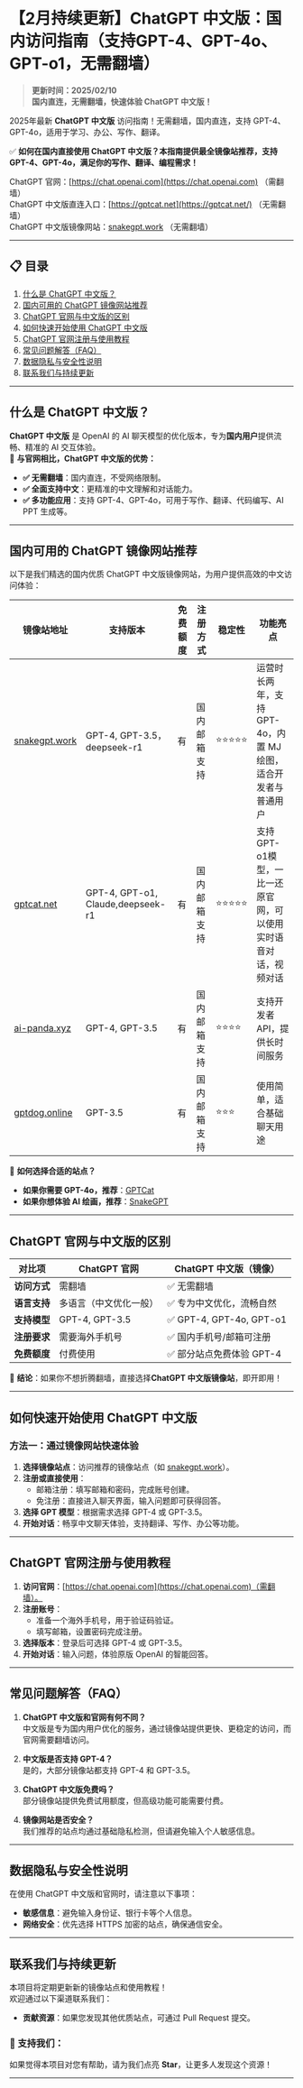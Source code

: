 # 【2月持续更新】ChatGPT 中文版：国内访问指南（支持GPT-4、GPT-4o、GPT-o1，无需翻墙）

> **更新时间：2025/02/10**  
> **国内直连，无需翻墙，快速体验 ChatGPT 中文版！**

2025年最新 **ChatGPT 中文版** 访问指南！无需翻墙，国内直连，支持 GPT-4、GPT-4o，适用于学习、办公、写作、翻译。

✅ **如何在国内直接使用 ChatGPT 中文版？本指南提供最全镜像站推荐，支持 GPT-4、GPT-4o，满足你的写作、翻译、编程需求！**

ChatGPT 官网：[https://chat.openai.com](https://chat.openai.com) （需翻墙）  
ChatGPT 中文版直连入口：[https://gptcat.net](https://gptcat.net/) （无需翻墙）    
ChatGPT 中文版镜像网站：[snakegpt.work](https://snakegpt.work) （无需翻墙） 

---

## 📋 目录
1. [什么是 ChatGPT 中文版？](#什么是-chatgpt-中文版)
2. [国内可用的 ChatGPT 镜像网站推荐](#国内可用的-chatgpt-镜像网站推荐)
3. [ChatGPT 官网与中文版的区别](#chatgpt-官网与中文版的区别)
4. [如何快速开始使用 ChatGPT 中文版](#如何快速开始使用-chatgpt-中文版)
5. [ChatGPT 官网注册与使用教程](#chatgpt-官网注册与使用教程)
5. [常见问题解答（FAQ）](#常见问题解答faq)
7. [数据隐私与安全性说明](#数据隐私与安全性说明)
8. [联系我们与持续更新](#联系我们与持续更新)

---

## 什么是 ChatGPT 中文版？
**ChatGPT 中文版** 是 OpenAI 的 AI 聊天模型的优化版本，专为**国内用户**提供流畅、精准的 AI 交互体验。  
📌 **与官网相比，ChatGPT 中文版的优势：**
- **✅ 无需翻墙**：国内直连，不受网络限制。
- **✅ 全面支持中文**：更精准的中文理解和对话能力。
- **✅ 多功能应用**：支持 GPT-4、GPT-4o，可用于写作、翻译、代码编写、AI PPT 生成等。
---

## 国内可用的 ChatGPT 镜像网站推荐

以下是我们精选的国内优质 ChatGPT 中文版镜像网站，为用户提供高效的中文访问体验：

| **镜像站地址**       | **支持版本**         | **免费额度** | **注册方式**         | **稳定性** | **功能亮点**                                  |
|----------------------|---------------------|--------------|---------------------|------------|---------------------------------------------|
| [snakegpt.work](https://snakegpt.work)   | GPT-4, GPT-3.5，deepseek-r1 | 有              | 国内邮箱支持        | ⭐⭐⭐⭐⭐    | 运营时长两年，支持 GPT-4o，内置 MJ 绘图，适合开发者与普通用户 |
| [gptcat.net](https://gptcat.net)         | GPT-4, GPT-o1, Claude,deepseek-r1  | 有              | 国内邮箱支持        | ⭐⭐⭐⭐⭐    | 支持GPT-o1模型，一比一还原官网，可以使用实时语音对话，视频对话         |
| [ai-panda.xyz](https://ai-panda.xyz/login?invite_code=34137c47) | GPT-4, GPT-3.5 | 有              | 国内邮箱支持        | ⭐⭐⭐⭐     | 支持开发者 API，提供长时间服务                 |
| [gptdog.online](https://gptdog.online)   | GPT-3.5        | 有              | 国内邮箱支持        | ⭐⭐⭐      | 使用简单，适合基础聊天用途                     |

📢 **如何选择合适的站点？**
- **如果你需要 GPT-4o，推荐**：[GPTCat](https://gptcat.net/)
- **如果你想体验 AI 绘画，推荐**：[SnakeGPT](https://snakegpt.work)

---

## ChatGPT 官网与中文版的区别

| **对比项**      | **ChatGPT 官网** | **ChatGPT 中文版（镜像）** |
|----------------|----------------|----------------|
| **访问方式**   | 需翻墙          | ✅ 无需翻墙 |
| **语言支持**   | 多语言（中文优化一般） | ✅ 专为中文优化，流畅自然 |
| **支持模型**   | GPT-4, GPT-3.5 | ✅ GPT-4, GPT-4o, GPT-o1 |
| **注册要求**   | 需要海外手机号 | ✅ 国内手机号/邮箱可注册 |
| **免费额度**   | 付费使用 | ✅ 部分站点免费体验 GPT-4 |

📢 **结论**：如果你不想折腾翻墙，直接选择**ChatGPT 中文版镜像站**，即开即用！


---

## 如何快速开始使用 ChatGPT 中文版

### **方法一：通过镜像网站快速体验**
1. **选择镜像站点**：访问推荐的镜像站点（如 [snakegpt.work](https://snakegpt.work)）。
2. **注册或直接使用**：
   - 邮箱注册：填写邮箱和密码，完成账号创建。
   - 免注册：直接进入聊天界面，输入问题即可获得回答。
3. **选择 GPT 模型**：根据需求选择 GPT-4 或 GPT-3.5。
4. **开始对话**：畅享中文聊天体验，支持翻译、写作、办公等功能。

---

## ChatGPT 官网注册与使用教程

1. **访问官网**：[https://chat.openai.com](https://chat.openai.com)（需翻墙）。
2. **注册账号**：
   - 准备一个海外手机号，用于验证码验证。
   - 填写邮箱，设置密码完成注册。
3. **选择版本**：登录后可选择 GPT-4 或 GPT-3.5。
4. **开始对话**：输入问题，体验原版 OpenAI 的智能回答。

---

## 常见问题解答（FAQ）

1. **ChatGPT 中文版和官网有何不同？**  
   中文版是专为国内用户优化的服务，通过镜像站提供更快、更稳定的访问，而官网需要翻墙访问。

2. **中文版是否支持 GPT-4？**  
   是的，大部分镜像站都支持 GPT-4 和 GPT-3.5。

3. **ChatGPT 中文版免费吗？**  
   部分镜像站提供免费试用额度，但高级功能可能需要付费。

4. **镜像网站是否安全？**  
   我们推荐的站点均通过基础隐私检测，但请避免输入个人敏感信息。

---

## 数据隐私与安全性说明

在使用 ChatGPT 中文版和官网时，请注意以下事项：
- **敏感信息**：避免输入身份证、银行卡等个人信息。
- **网络安全**：优先选择 HTTPS 加密的站点，确保通信安全。

---

## 联系我们与持续更新

本项目将定期更新新的镜像站点和使用教程！  
欢迎通过以下渠道联系我们：

- **贡献资源**：如果您发现其他优质站点，可通过 Pull Request 提交。

### 🌟 支持我们：
如果觉得本项目对您有帮助，请为我们点亮 **Star**，让更多人发现这个资源！

---
